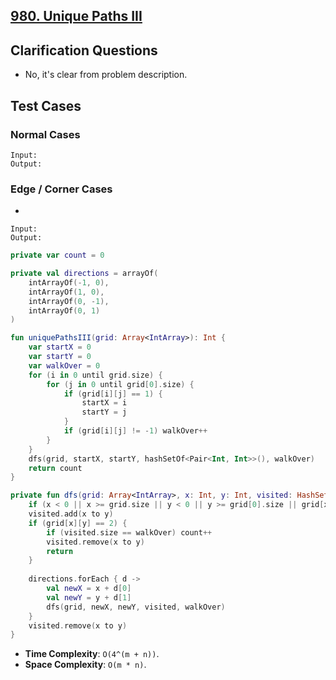 ## [980. Unique Paths III](https://leetcode.com/problems/unique-paths-iii/)

## Clarification Questions
* No, it's clear from problem description.
 
## Test Cases
### Normal Cases
```
Input: 
Output: 
```
### Edge / Corner Cases
* 
```
Input: 
Output: 
```

```kotlin
private var count = 0

private val directions = arrayOf(
    intArrayOf(-1, 0),
    intArrayOf(1, 0),
    intArrayOf(0, -1),
    intArrayOf(0, 1)
)

fun uniquePathsIII(grid: Array<IntArray>): Int {
    var startX = 0
    var startY = 0
    var walkOver = 0
    for (i in 0 until grid.size) {
        for (j in 0 until grid[0].size) {
            if (grid[i][j] == 1) {
                startX = i
                startY = j
            }
            if (grid[i][j] != -1) walkOver++
        }
    }
    dfs(grid, startX, startY, hashSetOf<Pair<Int, Int>>(), walkOver)
    return count
}

private fun dfs(grid: Array<IntArray>, x: Int, y: Int, visited: HashSet<Pair<Int, Int>>, walkOver: Int) {
    if (x < 0 || x >= grid.size || y < 0 || y >= grid[0].size || grid[x][y] == -1 || visited.contains(x to y)) return 
    visited.add(x to y)
    if (grid[x][y] == 2) {
        if (visited.size == walkOver) count++
        visited.remove(x to y)
        return
    }
    
    directions.forEach { d ->
        val newX = x + d[0]
        val newY = y + d[1]
        dfs(grid, newX, newY, visited, walkOver)
    }
    visited.remove(x to y)
}
```

* **Time Complexity**: `O(4^(m + n))`.
* **Space Complexity**: `O(m * n)`.


